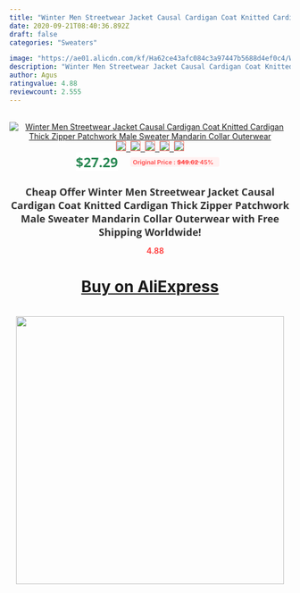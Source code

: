 ```yaml
---
title: "Winter Men Streetwear Jacket Causal Cardigan Coat Knitted Cardigan Thick Zipper Patchwork Male Sweater Mandarin Collar Outerwear"
date: 2020-09-21T08:40:36.892Z
draft: false
categories: "Sweaters"

image: "https://ae01.alicdn.com/kf/Ha62ce43afc084c3a97447b5688d4ef0c4/Winter-Men-Streetwear-Jacket-Causal-Cardigan-Coat-Knitted-Cardigan-Thick-Zipper-Patchwork-Male-Sweater-Mandarin-Collar.jpg"
description: "Winter Men Streetwear Jacket Causal Cardigan Coat Knitted Cardigan Thick Zipper Patchwork Male Sweater Mandarin Collar Outerwear"
author: Agus
ratingvalue: 4.88
reviewcount: 2.555
---
```

<br>
<div style="text-align: center;">
<a href="https://s.click.aliexpress.com/e/_9IHZzT" target="_blank" rel="nofollow noopener noreferrer"><img alt="Winter Men Streetwear Jacket Causal Cardigan Coat Knitted Cardigan Thick Zipper Patchwork Male Sweater Mandarin Collar Outerwear" class="magnifier-image" src="https://ae01.alicdn.com/kf/Ha62ce43afc084c3a97447b5688d4ef0c4/Winter-Men-Streetwear-Jacket-Causal-Cardigan-Coat-Knitted-Cardigan-Thick-Zipper-Patchwork-Male-Sweater-Mandarin-Collar.jpg_640x640.jpg">
<br>
<img style="border:1px solid salmon" src="https://ae01.alicdn.com/kf/Ha62ce43afc084c3a97447b5688d4ef0c4/Winter-Men-Streetwear-Jacket-Causal-Cardigan-Coat-Knitted-Cardigan-Thick-Zipper-Patchwork-Male-Sweater-Mandarin-Collar.jpg_120x120.jpg">&nbsp;&nbsp;<img style="border:1px solid salmon" src="https://ae01.alicdn.com/kf/Hf61c73685d014069a47e86f0eaa1de0ef/Winter-Men-Streetwear-Jacket-Causal-Cardigan-Coat-Knitted-Cardigan-Thick-Zipper-Patchwork-Male-Sweater-Mandarin-Collar.jpg_120x120.jpg">&nbsp;&nbsp;<img style="border:1px solid salmon" src="https://ae01.alicdn.com/kf/H3300c21f869f43f0a93fb3c9f8de9179B/Winter-Men-Streetwear-Jacket-Causal-Cardigan-Coat-Knitted-Cardigan-Thick-Zipper-Patchwork-Male-Sweater-Mandarin-Collar.jpg_120x120.jpg">&nbsp;&nbsp;<img style="border:1px solid salmon" src="https://ae01.alicdn.com/kf/H6285ffcefffd457eb43c0b2fa74ac06b5/Winter-Men-Streetwear-Jacket-Causal-Cardigan-Coat-Knitted-Cardigan-Thick-Zipper-Patchwork-Male-Sweater-Mandarin-Collar.jpg_120x120.jpg">&nbsp;&nbsp;<img style="border:1px solid salmon" src="https://ae01.alicdn.com/kf/Hf96959a1f34d4a3eaec8bd5867f63358q/Winter-Men-Streetwear-Jacket-Causal-Cardigan-Coat-Knitted-Cardigan-Thick-Zipper-Patchwork-Male-Sweater-Mandarin-Collar.jpg_120x120.jpg"></a></div><br0>
<div style="text-align: center;"><span style="background-color: white; border: 0px; box-sizing: border-box; color: seagreen; display: inline-block; font-family: &quot;open sans&quot; , &quot;arial&quot; , &quot;helvetica&quot; , sans-serif , &quot;heiti&quot;; font-size: 24px; font-stretch: inherit; font-weight: 700; line-height: inherit; margin: 0px 10px 0px 0px; padding: 0px; vertical-align: middle;">$27.29 </span>
<span style="background: rgb(255 , 241 , 241); border-radius: 3px; border: 0px; box-sizing: border-box; color: #ff4747; display: inline-block; font-family: inherit; font-size: 12px; font-stretch: inherit; font-style: inherit; font-variant: inherit; font-weight: 600; line-height: inherit; margin: 0px; padding: 2px 5px; transform: scale(0.9); vertical-align: middle;">Original Price : <b style="text-decoration: line-through;">$49.62 </b> 45%&nbsp;&nbsp;</span></div>
<h1 style="color: #333333; display: inline-block; font-family: &quot;open sans&quot; , &quot;arial&quot; , &quot;helvetica&quot; , sans-serif , &quot;heiti&quot;; font-size: 18px; font-stretch: inherit; font-weight: 700; text-align: center;">Cheap Offer Winter Men Streetwear Jacket Causal Cardigan Coat Knitted Cardigan Thick Zipper Patchwork Male Sweater Mandarin Collar Outerwear with Free Shipping Worldwide!</h1>
<div style="color: #ff4747; text-align: center;">
<img src="https://4.bp.blogspot.com/-M0ZcTcb-5uY/XleCXlxnR4I/AAAAAAAAAEc/OrjgMkXV1oMQFaCRZj5HQwOCBcu3w1FegCPcBGAYYCw/s1600/star.png" style="height: 15px;">&nbsp;<b>4.88</b></div>
<div class="button_cont" align="center"><a class="buynow_a" href="https://s.click.aliexpress.com/e/_9IHZzT" target="_blank" rel="nofollow noopener noreferrer"><H1>Buy on AliExpress</H1></a></div><br>
<div class="separator" style="clear: both; text-align: center;">
<img src="https://lh3.googleusercontent.com/-pTy5HemUv9M/XlePHvY0dAI/AAAAAAAAAE4/0nX5iRUoIWY8eMW9Dpxeirr157OZliDIgCLcBGAsYHQ/s1600/badge.gif" width="480">
</div>

